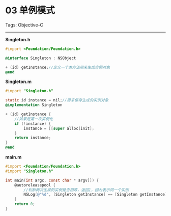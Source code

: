 ﻿# 03 单例模式

Tags: Objective-C

---

**Singleton.h**
```objective-c
#import <Foundation/Foundation.h>

@interface Singleton : NSObject

+ (id) getInstance;//定义一个类方法用来生成实例对象
@end
```

**Singleton.m**
```objective-c
#import "Singleton.h"

static id instance = nil;//用来保存生成的实例对象
@implementation Singleton

+ (id) getInstance {
    //如果是第一次实例化
    if (!instance) {
        instance = [[super alloc]init];
    }
    return instance;
}
@end
```
**main.m**
```objective-c
#import <Foundation/Foundation.h>
#import "Singleton.h"

int main(int argc, const char * argv[]) {
    @autoreleasepool {
        //判断两次生成的实例是否相等，返回1，因为表示同一个实例
        NSLog(@"%d", [Singleton getInstance] == [Singleton getInstance]);
    }
    return 0;
}
```




